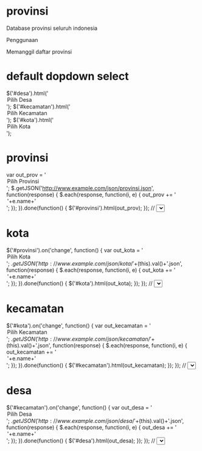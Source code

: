 # provinsi
Database provinsi seluruh indonesia

Penggunaan

Memanggil daftar provinsi

# default dopdown select
$('#desa').html('<option value="">Pilih Desa</option>');
$('#kecamatan').html('<option value="">Pilih Kecamatan</option>');
$('#kota').html('<option value="">Pilih Kota</option>');

# provinsi
var out_prov = '<option value="">Pilih Provinsi</option>';
$.getJSON('http://www.example.com/json/provinsi.json', function(response) {
  $.each(response, function(i, e) {
    out_prov += '<option value="'+e.id+'">'+e.name+'</option>';
  });
}).done(function() {
  $('#provinsi').html(out_prov);
});
// <select id="provinsi">Pilih Provinsi</select>

# kota
$('#provinsi').on('change', function() {
  var out_kota = '<option value="">Pilih Kota</option>';
  $.getJSON('http://www.example.com/json/kota/'+$(this).val()+'.json', function(response) {
    $.each(response, function(i, e) {
      out_kota += '<option value="'+e.id+'">'+e.name+'</option>';
    });
  }).done(function() {
    $('#kota').html(out_kota);
  });
});
// <select id="kota">Pilih Kota</select>

# kecamatan
$('#kota').on('change', function() {
  var out_kecamatan = '<option value="">Pilih Kecamatan</option>';
  $.getJSON('http://www.example.com/json/kecamatan/'+$(this).val()+'.json', function(response) {
    $.each(response, function(i, e) {
      out_kecamatan += '<option value="'+e.id+'">'+e.name+'</option>';
    });
  }).done(function() {
    $('#kecamatan').html(out_kecamatan);
  });
});
// <select id="kecamatan">Pilih Kecamatan</select>

# desa
$('#kecamatan').on('change', function() {
  var out_desa = '<option value="">Pilih Desa</option>';
  $.getJSON('http://www.example.com/json/desa/'+$(this).val()+'.json', function(response) {
    $.each(response, function(i, e) {
      out_desa += '<option value="'+e.id+'">'+e.name+'</option>';
    });
  }).done(function() {
    $('#desa').html(out_desa);
  });
});
// <select id="desa">Pilih Desa</select>
